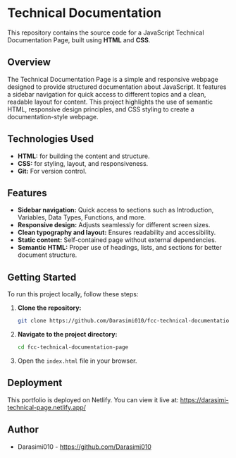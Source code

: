 # Technical Documentation

This repository contains the source code for a JavaScript Technical Documentation Page, built using **HTML** and **CSS**.  

## Overview  

The Technical Documentation Page is a simple and responsive webpage designed to provide structured documentation about JavaScript. It features a sidebar navigation for quick access to different topics and a clean, readable layout for content. This project highlights the use of semantic HTML, responsive design principles, and CSS styling to create a documentation-style webpage.

## Technologies Used  

* **HTML:** for building the content and structure.  
* **CSS:** for styling, layout, and responsiveness.  
* **Git:** For version control.  

## Features 

* **Sidebar navigation:** Quick access to sections such as Introduction, Variables, Data Types, Functions, and more.  
* **Responsive design:** Adjusts seamlessly for different screen sizes.  
* **Clean typography and layout:** Ensures readability and accessibility.
* **Static content:** Self-contained page without external dependencies.
* **Semantic HTML:** Proper use of headings, lists, and sections for better document structure.

## Getting Started  

To run this project locally, follow these steps:  

1. **Clone the repository:**  

   ```bash
   git clone https://github.com/Darasimi010/fcc-technical-documentation-page
   ```

2. **Navigate to the project directory:**  

   ```bash
   cd fcc-technical-documentation-page
   ```

3. Open the `index.html` file in your browser.

## Deployment

This portfolio is deployed on Netlify. You can view it live at: https://darasimi-technical-page.netlify.app/

## Author

* Darasimi010 - https://github.com/Darasimi010
